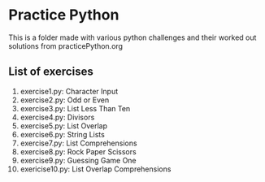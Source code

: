 # Practice Python
This is a folder made with various python challenges
and their worked out solutions from practicePython.org

## List of exercises

1)    exercise1.py:     Character Input
2)    exercise2.py:     Odd or Even
3)    exercise3.py:     List Less Than Ten
4)    exercise4.py:     Divisors
5)    exercise5.py:     List Overlap
6)    exercise6.py:     String Lists
7)    exercise7.py:     List Comprehensions
8)    exercise8.py:     Rock Paper Scissors
9)    exercise9.py:     Guessing Game One
10)   exericise10.py:   List Overlap Comprehensions 
